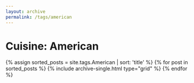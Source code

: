 ```yaml
---
layout: archive
permalink: /tags/american
---
```


# Cuisine: American

<div class="tiles">
{% assign sorted_posts = site.tags.American | sort: 'title' %}
{% for post in sorted_posts %}
  {% include archive-single.html type="grid" %}
{% endfor %}
</div><!-- /.tiles -->

